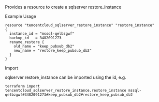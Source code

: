 Provides a resource to create a sqlserver restore_instance

Example Usage

```hcl
resource "tencentcloud_sqlserver_restore_instance" "restore_instance" {
  instance_id = "mssql-qelbzgwf"
  backup_id   = 3482091273
  rename_restore {
    old_name = "keep_pubsub_db2"
    new_name = "restore_keep_pubsub_db2"
  }
}
```

Import

sqlserver restore_instance can be imported using the id, e.g.

```
terraform import tencentcloud_sqlserver_restore_instance.restore_instance mssql-qelbzgwf#3482091273#keep_pubsub_db2#restore_keep_pubsub_db2
```
